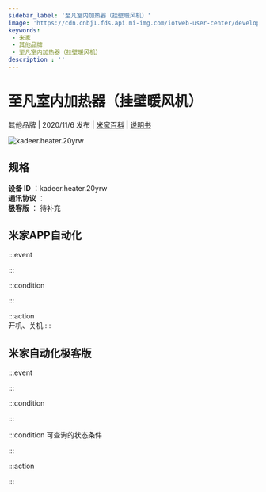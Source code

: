 ```yaml
---
sidebar_label: '至凡室内加热器（挂壁暖风机）'
image: 'https://cdn.cnbj1.fds.api.mi-img.com/iotweb-user-center/developer_1678870953076qYjRjSJP.png?GalaxyAccessKeyId=AKVGLQWBOVIRQ3XLEW&Expires=9223372036854775807&Signature=jXRIJrGzoG9U1JoHJkIYM4+2A/0='
keywords: 
 - 米家
 - 其他品牌
 - 至凡室内加热器（挂壁暖风机）
description : ''
---
```

# 至凡室内加热器（挂壁暖风机）

其他品牌 | 2020/11/6 发布 | [米家百科](https://home.mi.com/webapp/content/baike/product/index.html?model=kadeer.heater.20yrw) | [说明书](https://home.mi.com/views/introduction.html?model=kadeer.heater.20yrw&region=cn)

![kadeer.heater.20yrw](https://cdn.cnbj1.fds.api.mi-img.com/iotweb-user-center/developer_1678870953076qYjRjSJP.png?GalaxyAccessKeyId=AKVGLQWBOVIRQ3XLEW&Expires=9223372036854775807&Signature=jXRIJrGzoG9U1JoHJkIYM4+2A/0=)

## 规格  
> 
**设备 ID** ：kadeer.heater.20yrw  
**通讯协议** ：  
**极客版**  ： 待补充 


## 米家APP自动化  

:::event  

:::

:::condition  

:::

:::action   
开机、关机
:::

## 米家自动化极客版  

:::event  

:::

:::condition  

:::

:::condition 可查询的状态条件  

:::

:::action  

:::

        
